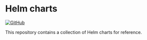 # Helm charts

[![GitHub](https://img.shields.io/github/license/wozorio/helm-charts)](https://github.com/wozorio/helm-charts/blob/main/LICENSE)

This repository contains a collection of Helm charts for reference.
